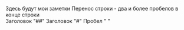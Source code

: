 Здесь будут мои заметки
Перенос строки - два и более пробелов в конце строки    
Заголовок "##"
Заголовок "#"
Пробел "&nbsp;"
